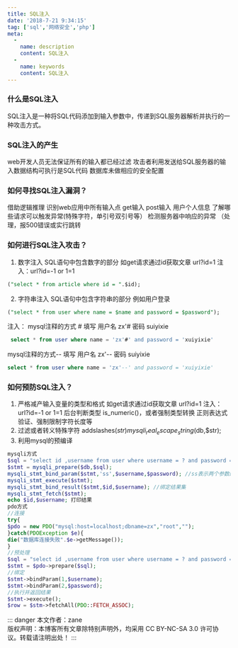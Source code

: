 ```yaml
---
title: SQL注入
date: '2018-7-21 9:34:15'
tag: ['sql','网络安全','php']
meta:
  -
    name: description
    content: SQL注入
  -
    name: keywords
    content: SQL注入
---
```

### 什么是SQL注入
SQL注入是一种将SQL代码添加到输入参数中，传递到SQL服务器解析并执行的一种攻击方式。
### SQL注入的产生
web开发人员无法保证所有的输入都已经过滤 攻击者利用发送给SQL服务器的输入数据结构可执行是SQL代码 数据库未做相应的安全配置
### 如何寻找SQL注入漏洞？
借助逻辑推理
识别web应用中所有输入点
get输入 post输入 用户个人信息 了解哪些请求可以触发异常(特殊字符，单引号双引号等） 检测服务器中响应的异常 （处理，报500错误或实行跳转
### 如何进行SQL注入攻击？
1. 数字注入
SQL语句中包含数字的部分 如get请求通过id获取文章 url?id=1 注入：url?id=-1 or 1=1
```sql
("select * from article where id = ".$id);
```
2. 字符串注入
SQL语句中包含字符串的部分 例如用户登录
```sql
("select * from user where name = $name and password = $password");
```
注入： mysql注释的方式 # 填写 用户名 zx'# 密码 suiyixie
```sql
 select * from user where name = 'zx'#' and password = 'xuiyixie'
```
mysql注释的方式-- 填写 用户名 zx'-- 密码 suiyixie
```sql
select * from user where name = 'zx'--' and password = 'xuiyixie'
```
### 如何预防SQL注入？
1. 严格减产输入变量的类型和格式 如get请求通过id获取文章 url?id=1 注入：url?id=-1 or 1=1 后台判断类型 is_numeric()，或者强制类型转换 正则表达式验证、强制限制字符长度等
2. 过滤或者转义特殊字符 addslashes($str) mysqli_real_escape_string($db,$str);
3. 利用mysql的预编译
```php
mysqli方式
$sql = "select id ,username from user where username = ? and password = ?";
$stmt = mysqli_prepare($db,$sql);
mysqli_stmt_bind_param($stmt,'ss',$username,$password); //ss表示两个参数的类型
mysqli_stmt_execute($stmt);
mysqli_stmt_bind_result($stmt,$id,$username); //绑定结果集
mysqli_stmt_fetch($stmt);
echo $id,$username; 打印结果
pdo方式
//连接
try{
$pdo = new PDO("mysql:host=localhost;dbname=zx","root","");
}catch(PDOException $e){
die("数据库连接失败".$e->getMessage());
}
//预处理
$sql = "select id ,username from user where username = ? and password = ?";
$stmt = $pdo->prepare($sql);
//绑定
$stmt->bindParam(1,$username);
$stmt->bindParam(2,$password);
//执行并返回结果
$stmt->execute();
$row = $stm->fetchAll(PDO::FETCH_ASSOC);
```

::: danger
本文作者：zane</br>
版权声明：本博客所有文章除特别声明外，均采用 CC BY-NC-SA 3.0 许可协议。转载请注明出处！
:::

